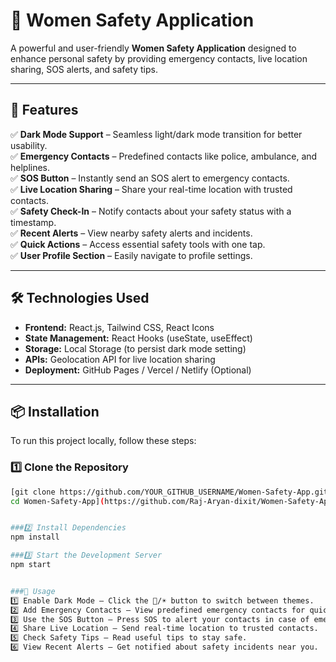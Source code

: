 # 🚀 Women Safety Application

A powerful and user-friendly **Women Safety Application** designed to enhance personal safety by providing emergency contacts, live location sharing, SOS alerts, and safety tips.

---

## 📜 Features  

✅ **Dark Mode Support** – Seamless light/dark mode transition for better usability.  
✅ **Emergency Contacts** – Predefined contacts like police, ambulance, and helplines.  
✅ **SOS Button** – Instantly send an SOS alert to emergency contacts.  
✅ **Live Location Sharing** – Share your real-time location with trusted contacts.  
✅ **Safety Check-In** – Notify contacts about your safety status with a timestamp.  
✅ **Recent Alerts** – View nearby safety alerts and incidents.  
✅ **Quick Actions** – Access essential safety tools with one tap.  
✅ **User Profile Section** – Easily navigate to profile settings.  

---

## 🛠️ Technologies Used  

- **Frontend:** React.js, Tailwind CSS, React Icons  
- **State Management:** React Hooks (useState, useEffect)  
- **Storage:** Local Storage (to persist dark mode setting)  
- **APIs:** Geolocation API for live location sharing  
- **Deployment:** GitHub Pages / Vercel / Netlify (Optional)  

---

## 📦 Installation  

To run this project locally, follow these steps:  

### **1️⃣ Clone the Repository**  
```sh
[git clone https://github.com/YOUR_GITHUB_USERNAME/Women-Safety-App.git
cd Women-Safety-App](https://github.com/Raj-Aryan-dixit/Women-Safety-Application)


###2️⃣ Install Dependencies
npm install

###3️⃣ Start the Development Server
npm start


###🚀 Usage
1️⃣ Enable Dark Mode – Click the 🌙/☀️ button to switch between themes.
2️⃣ Add Emergency Contacts – View predefined emergency contacts for quick access.
3️⃣ Use the SOS Button – Press SOS to alert your contacts in case of emergency.
4️⃣ Share Live Location – Send real-time location to trusted contacts.
5️⃣ Check Safety Tips – Read useful tips to stay safe.
6️⃣ View Recent Alerts – Get notified about safety incidents near you.
